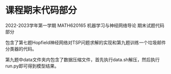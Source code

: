# 课程期末代码部分
2022-2023学年第一学期 MATH620165 机器学习与神经网络导论  期末试题代码部分

包含了第七题Hopfield神经网络对TSP问题求解的实现和第九题训练一个垃圾邮件分类器的代码。

第九题中data文件夹内包含了数据压缩文件，首先执行data.sh解压，然后执行run.py即可得到模型结果。